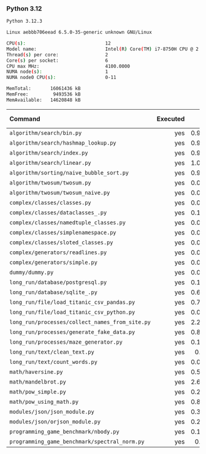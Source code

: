 ### **Python 3.12**

```bash
Python 3.12.3

Linux aebbb706eead 6.5.0-35-generic unknown GNU/Linux

CPU(s):                             12
Model name:                         Intel(R) Core(TM) i7-8750H CPU @ 2.20GHz
Thread(s) per core:                 2
Core(s) per socket:                 6
CPU max MHz:                        4100.0000
NUMA node(s):                       1
NUMA node0 CPU(s):                  0-11

MemTotal:       16061436 kB
MemFree:         9493536 kB
MemAvailable:   14620848 kB
```

| Command | Executed | Mean [s] | Stddev [s] | Median [s] | Min [s] | Max [s] | Memory [MB] |
|:---|---:|---:|---:|---:|---:|---:|---:|
| `algorithm/search/bin.py` | yes | 0.93274 | 0.02836 | 0.92768 | 0.90157 | 0.98533 | 35.93359 |
| `algorithm/search/hashmap_lookup.py` | yes | 0.94138 | 0.01324 | 0.9365 | 0.92844 | 0.96281 | 37.25 |
| `algorithm/search/index.py` | yes | 0.95179 | 0.00535 | 0.95005 | 0.94697 | 0.96077 | 35.78181 |
| `algorithm/search/linear.py` | yes | 1.02475 | 0.03073 | 1.01905 | 0.99096 | 1.08925 | 36.04743 |
| `algorithm/sorting/naive_bubble_sort.py` | yes | 0.98292 | 0.08486 | 0.976 | 0.88372 | 1.13474 | 27.26618 |
| `algorithm/twosum/twosum.py` | yes | 0.08259 | 0.00073 | 0.08287 | 0.08136 | 0.08329 | 27.63504 |
| `algorithm/twosum/twosum_naive.py` | yes | 0.08262 | 0.0005 | 0.0826 | 0.08172 | 0.08321 | 27.11496 |
| `complex/classes/classes.py` | yes | 0.02208 | 0.00096 | 0.02247 | 0.02077 | 0.02345 | 28.30692 |
| `complex/classes/dataclasses_.py` | yes | 0.12827 | 0.00112 | 0.128 | 0.12672 | 0.12988 | 28.03404 |
| `complex/classes/namedtuple_classes.py` | yes | 0.09179 | 0.00045 | 0.09183 | 0.09096 | 0.09245 | 27.74554 |
| `complex/classes/simplenamespace.py` | yes | 0.02702 | 0.00054 | 0.02732 | 0.02628 | 0.02751 | 28.68862 |
| `complex/classes/sloted_classes.py` | yes | 0.02163 | 0.0012 | 0.02098 | 0.02081 | 0.02343 | 27.74442 |
| `complex/generators/readlines.py` | yes | 0.02414 | 0.00431 | 0.02453 | 0.01561 | 0.03023 | 27.23103 |
| `complex/generators/simple.py` | yes | 0.03874 | 0.0015 | 0.03821 | 0.03777 | 0.04197 | 29.27902 |
| `dummy/dummy.py` | yes | 0.01291 | 0.00165 | 0.01217 | 0.01209 | 0.0166 | 27.41908 |
| `long_run/database/postgresql.py` | yes | 0.17061 | 0.00159 | 0.17097 | 0.16781 | 0.17301 | 32.85268 |
| `long_run/database/sqlite_.py` | yes | 0.67681 | 0.00435 | 0.67693 | 0.66975 | 0.68363 | 75.45033 |
| `long_run/file/load_titanic_csv_pandas.py` | yes | 0.71334 | 0.00326 | 0.71203 | 0.70968 | 0.71833 | 74.1635 |
| `long_run/file/load_titanic_csv_python.py` | yes | 0.06514 | 0.0006 | 0.06512 | 0.06445 | 0.06619 | 27.44475 |
| `long_run/processes/collect_names_from_site.py` | yes | 2.25622 | 0.22377 | 2.26097 | 2.01169 | 2.63269 | 48.79743 |
| `long_run/processes/generate_fake_data.py` | yes | 0.89445 | 0.00569 | 0.89491 | 0.88389 | 0.90083 | 74.90011 |
| `long_run/processes/maze_generator.py` | yes | 0.10305 | 0.00285 | 0.10221 | 0.09856 | 0.10734 | 27.26786 |
| `long_run/text/clean_text.py` | yes | 0.1984 | 0.00349 | 0.19754 | 0.19255 | 0.20243 | 27.70871 |
| `long_run/text/count_words.py` | yes | 0.07813 | 0.00084 | 0.07796 | 0.07734 | 0.07976 | 27.28516 |
| `math/haversine.py` | yes | 0.52207 | 0.02182 | 0.52207 | 0.49149 | 0.55083 | 27.74833 |
| `math/mandelbrot.py` | yes | 2.63514 | 0.06426 | 2.60646 | 2.59907 | 2.77759 | 40.3817 |
| `math/pow_simple.py` | yes | 0.28346 | 0.00874 | 0.28003 | 0.27825 | 0.30308 | 27.61217 |
| `math/pow_using_math.py` | yes | 0.88836 | 0.01615 | 0.88188 | 0.87212 | 0.91945 | 27.07478 |
| `modules/json/json_module.py` | yes | 0.30644 | 0.00547 | 0.30584 | 0.29668 | 0.31312 | 27.63728 |
| `modules/json/orjson_module.py` | yes | 0.26638 | 0.00791 | 0.26558 | 0.25567 | 0.2764 | 28.09654 |
| `programming_game_benchmark/nbody.py` | yes | 0.15615 | 0.00498 | 0.15414 | 0.15215 | 0.16621 | 27.09208 |
| `programming_game_benchmark/spectral_norm.py` | yes | 0.5072 | 0.00981 | 0.50912 | 0.48656 | 0.51571 | 27.85491 |
